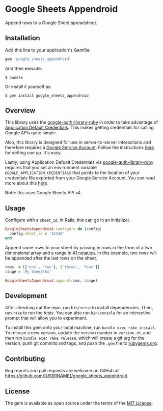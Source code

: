 # Google Sheets Appendroid

Append rows to a Google Sheet spreadsheet.  

## Installation

Add this line to your application's Gemfile:

```ruby
gem 'google_sheets_appendroid'
```

And then execute:

    $ bundle

Or install it yourself as:

    $ gem install google_sheets_appendroid

## Overview

This library uses the
[google-auth-library-ruby](https://github.com/google/google-auth-library-ruby)
in order to take advantage of [Application Default Credentials](https://developers.google.com/identity/protocols/application-default-credentials).  This makes
getting credentials for calling Google APIs quite simple.

Also, this library is designed for use in server-to-server interactions and
therefore requires a [Google Service
Account](https://developers.google.com/identity/protocols/OAuth2ServiceAccount).
Follow the instructions
[here](https://developers.google.com/identity/protocols/OAuth2ServiceAccount)
for setting one up.  It's easy.

Lastly, using Application Defualt Credentials via [google-auth-library-ruby](https://github.com/google/google-auth-library-ruby) requires that you set an environment variable `GOOGLE_APPLICATION_CREDENTIALS` that points to the location of your credentials file exported from your Google Service Account. You can read more about this [here](https://developers.google.com/identity/protocols/application-default-credentials). 

Note: this uses Google Sheets API v4.
## Usage

Configure with a `sheet_id`.  In Rails, this can go in an initializer.

```ruby
GoogleSheetsAppendroid.configure do |config| 
  config.sheet_id = '12345'
end
```

Append some rows to your sheet by passing in rows in the form of a two
dimensional array and a range in [A1 notation](https://developers.google.com/sheets/guides/concepts#a1_notation).  In this example, two rows will be appended after the last rows on the sheet.  

```ruby
rows  = [['one', 'two'], ['three', 'four']]
range = 'My Sheet!A1'

GoogleSheetsAppendroid.append(rows, range)
```

## Development

After checking out the repo, run `bin/setup` to install dependencies. Then, run `rake` to run the tests. You can also run `bin/console` for an interactive prompt that will allow you to experiment.

To install this gem onto your local machine, run `bundle exec rake install`. To release a new version, update the version number in `version.rb`, and then run `bundle exec rake release`, which will create a git tag for the version, push git commits and tags, and push the `.gem` file to [rubygems.org](https://rubygems.org).

## Contributing

Bug reports and pull requests are welcome on GitHub at https://github.com/[USERNAME]/google_sheets_appendroid.


## License

The gem is available as open source under the terms of the [MIT License](http://opensource.org/licenses/MIT).


